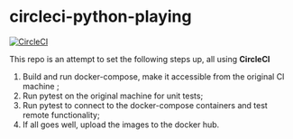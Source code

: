 # circleci-python-playing

[![CircleCI](https://circleci.com/gh/tna0y/circleci-python-playing.svg?style=svg)](https://circleci.com/gh/tna0y/circleci-python-playing)

This repo is an attempt to set the following steps up, all using **CircleCI**

1. Build and run docker-compose, make it accessible from the original CI machine ;
2. Run pytest on the original machine for unit tests;
3. Run pytest to connect to the docker-compose containers and test remote functionality;
4. If all goes well, upload the images to the docker hub.